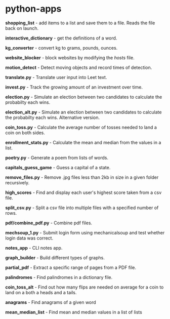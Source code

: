 # python-apps
<b>shopping_list</b> - add items to a list and save them to a file. Reads the file back on launch.

<b>interactive_dictionary</b> - get the definitions of a word.

<b>kg_converter</b> - convert kg to grams, pounds, ounces.

<b>website_blocker</b> - block websites by modifying the <i>hosts</i> file.

<b>motion_detect</b> - Detect moving objects and record times of detection.

<b>translate.py</b> - Translate user input into Leet text.

<b>invest.py</b> - Track the growing amount of an investment over time.

<b>election.py</b> - Simulate an election between two candidates to calculate the probabilty each wins.

<b>election_alt.py</b> - Simulate an election between two candidates to calculate the probabilty each wins. Alternative version.

<b>coin_toss.py</b> - Calculate the average number of tosses needed to land a coin on both sides.

<b>enrollment_stats.py</b> - Calculate the mean and median from the values in a list.

<b>poetry.py</b> - Generate a poem from lists of words.

<b>capitals_guess_game</b> - Guess a capital of a state.

<b>remove_files.py</b> - Remove .jpg files less than 2kb in size in a given folder recursively.

<b>high_scores</b> - Find and display each user's highest score taken from a csv file.

<b>split_csv.py</b> - Split a csv file into multiple files with a specified number of rows.

<b>pdf/combine_pdf.py</b> - Combine pdf files.

<b>mechsoup_1.py</b> - Submit login form using mechanicalsoup and test whether login data was correct.

<b>notes_app</b> - CLI notes app.

<b>graph_builder</b> - Build different types of graphs.

<b>partial_pdf</b> - Extract a specific range of pages from a PDF file.

<b>palindromes</b> - Find palindromes in a dictionary file.

<b>coin_toss_alt</b> - Find out how many flips are needed on average
for a coin to land on a both a heads and a tails.

<b>anagrams</b> - Find anagrams of a given word

<b>mean_median_list</b> - Find mean and median values in a list of lists